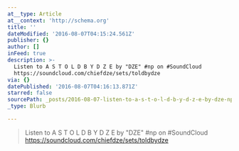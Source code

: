 ```yaml
---
at__type: Article
at__context: 'http://schema.org'
title: ''
dateModified: '2016-08-07T04:15:24.561Z'
publisher: {}
author: []
inFeed: true
description: >-
  Listen to A S T O L D B Y D Z E by "DZE" #np on #SoundCloud
  https://soundcloud.com/chiefdze/sets/toldbydze
via: {}
datePublished: '2016-08-07T04:16:13.871Z'
starred: false
sourcePath: _posts/2016-08-07-listen-to-a-s-t-o-l-d-b-y-d-z-e-by-dze-np-on-soundcloud.md
_type: Blurb

---
```

> Listen to A S T O L D B Y D Z E by "DZE" \#np on \#SoundCloud https://soundcloud.com/chiefdze/sets/toldbydze